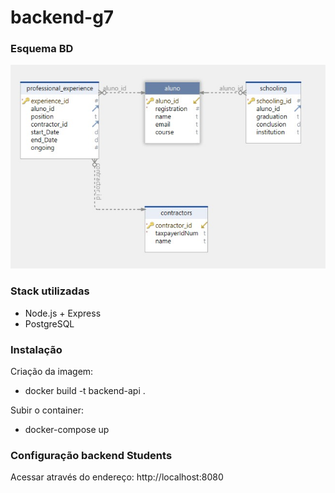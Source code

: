 # backend-g7

### Esquema BD

![Database schema](DBScheme.jpeg)

### Stack utilizadas

- Node.js + Express
- PostgreSQL

### Instalação

Criação da imagem:

- docker build -t backend-api .

Subir o container:

- docker-compose up

### Configuração backend Students

Acessar através do endereço: http://localhost:8080
